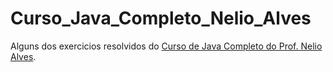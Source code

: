 # Curso_Java_Completo_Nelio_Alves

Alguns dos exercicios resolvidos do [Curso de Java Completo do Prof. Nelio Alves](https://www.udemy.com/course/java-curso-completo/).

